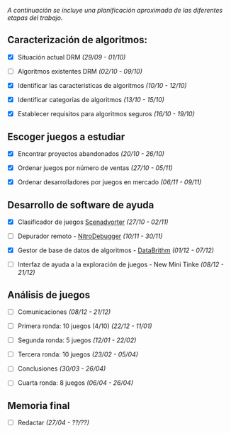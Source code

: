 _A continuación se incluye una planificación aproximada de las diferentes
etapas del trabajo._


## Caracterización de algoritmos:
- [x] Situación actual DRM *(29/09 - 01/10)* 
- [ ] Algoritmos existentes DRM *(02/10 - 09/10)*
- [x] Identificar las características de algoritmos *(10/10 - 12/10)*
- [x] Identificar categorías de algoritmos *(13/10 - 15/10)*
- [x] Establecer requisitos para algoritmos seguros *(16/10 - 19/10)*


## Escoger juegos a estudiar
- [X] Encontrar proyectos abandonados *(20/10 - 26/10)*
- [x] Ordenar juegos por número de ventas *(27/10 - 05/11)*
- [x] Ordenar desarrolladores por juegos en mercado *(06/11 - 09/11)*


## Desarrollo de software de ayuda
- [x] Clasificador de juegos [Scenadvorter](https://github.com/pleonex/AiroRom/tree/master/Scenadvorter) *(27/10 - 02/11)*
- [ ] Depurador remoto - [NitroDebugger](https://github.com/pleonex/NitroDebugger/) *(10/11 - 30/11)*
- [x] Gestor de base de datos de algoritmos - [DataBrithm](https://github.com/pleonex/AiroRom/tree/master/DataBrithm) *(01/12 - 07/12)*
- [ ] Interfaz de ayuda a la exploración de juegos - New Mini Tinke *(08/12 - 21/12)*


## Análisis de juegos
- [ ] Comunicaciones *(08/12 - 21/12)*
- [ ] Primera ronda: 10 juegos (4/10) *(22/12 - 11/01)*
- [ ] Segunda ronda: 5 juegos  *(12/01 - 22/02)*
- [ ] Tercera ronda: 10 juegos *(23/02 - 05/04)*
- [ ] Conclusiones *(30/03 - 26/04)*
- [ ] Cuarta ronda: 8 juegos *(06/04 - 26/04)*


## Memoria final
- [ ] Redactar *(27/04 - ??/??)*